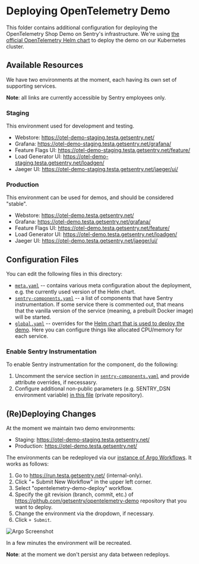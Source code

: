 # Deploying OpenTelemetry Demo

This folder contains additional configuration for deploying the
OpenTelemetry Shop Demo on Sentry's infrastructure. We're using
[the official OpenTelemetry Helm chart](https://github.com/open-telemetry/opentelemetry-helm-charts/tree/main/charts/opentelemetry-demo)
to deploy the demo on our Kubernetes cluster.

## Available Resources

We have two environments at the moment, each having its own set of supporting services.

**Note**: all links are currently accessible by Sentry employees only.

### Staging

This environment used for development and testing.

- Webstore: <https://otel-demo-staging.testa.getsentry.net/>
- Grafana: <https://otel-demo-staging.testa.getsentry.net/grafana/>
- Feature Flags UI: <https://otel-demo-staging.testa.getsentry.net/feature/>
- Load Generator UI: <https://otel-demo-staging.testa.getsentry.net/loadgen/>
- Jaeger UI: <https://otel-demo-staging.testa.getsentry.net/jaeger/ui/>

### Production

This environment can be used for demos, and should be considered "stable".

- Webstore: <https://otel-demo.testa.getsentry.net/>
- Grafana: <https://otel-demo.testa.getsentry.net/grafana/>
- Feature Flags UI: <https://otel-demo.testa.getsentry.net/feature/>
- Load Generator UI: <https://otel-demo.testa.getsentry.net/loadgen/>
- Jaeger UI: <https://otel-demo.testa.getsentry.net/jaeger/ui/>

## Configuration Files

You can edit the following files in this directory:

- [`meta.yaml`](./meta.yaml) -- contains various meta configuration about the
  deployment, e.g. the currently used version of the Helm chart.
- [`sentry-components.yaml`](./sentry-components.yaml) -- a list of components
  that have Sentry instrumentation. If some service there is commented out, that
  means that the vanilla version of the service (meaning, a prebuilt Docker image)
  will be started.
- [`global.yaml`](./global.yaml) -- overrides for the
  [Helm chart that is used to deploy the demo](https://github.com/open-telemetry/opentelemetry-helm-charts/tree/main/charts/opentelemetry-demo).
  Here you can configure things like allocated CPU/memory for each service.

### Enable Sentry Instrumentation

To enable Sentry instrumentation for the component, do the following:

1. Uncomment the service section in [`sentry-components.yaml`](./sentry-components.yaml)
   and provide attribute overrides, if necessasry.
2. Configure additional non-public parameters (e.g. SENTRY_DSN environment variable)
    <!-- markdown-link-check-disable-next-line -->
   [in this file](https://github.com/getsentry/test-factory/blob/main/k8s/services/workflows-otel-demo/templates/otel-demo/services-secrets.yaml)
   (private repository).

## (Re)Deploying Changes

At the moment we maintain two demo environments:

- Staging: <https://otel-demo-staging.testa.getsentry.net/>
- Production: <https://otel-demo.testa.getsentry.net/>

The environments can be redeployed via our [instance of Argo Workflows](https://run.testa.getsentry.net/).
It works as follows:

1. Go to <https://run.testa.getsentry.net/> (internal-only).
2. Click "+ Submit New Workflow" in the upper left corner.
3. Select "opentelemetry-demo-deploy" workflow.
4. Specify the git revision (branch, commit, etc.) of <https://github.com/getsentry/opentelemetry-demo>
   repository that you want to deploy.
5. Change the environment via the dropdown, if necessary.
6. Click `+ Submit`.

![Argo Screenshot](https://user-images.githubusercontent.com/1120468/207635202-00cf09e0-edbd-47e1-a61b-765ad37c4764.png)

In a few minutes the environment will be recreated.

**Note**: at the moment we don't persist any data between redeploys.
